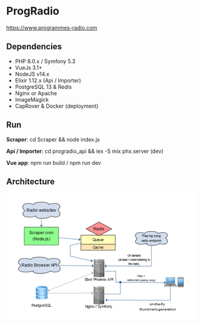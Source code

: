 ProgRadio
=========

https://www.programmes-radio.com

Dependencies
--------------
- PHP 8.0.x / Symfony 5.3
- VueJs 3.1+
- NodeJS v14.x
- Elixir 1.12.x (Api / Importer)
- PostgreSQL 13 & Redis
- Nginx or Apache
- ImageMagick
- CapRover & Docker (deployment)

Run
--------------
**Scraper**: cd Scraper && node index.js

**Api / Importer**: cd progradio_api && iex -S mix phx.server (dev)

**Vue app**: npm run build / npm run dev

Architecture
--------------

![Flowchart](docs/ArchitectureFlowchart.png)

